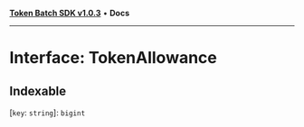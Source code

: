 [**Token Batch SDK v1.0.3**](../index.md) • **Docs**

***

# Interface: TokenAllowance

## Indexable

 \[`key`: `string`\]: `bigint`
